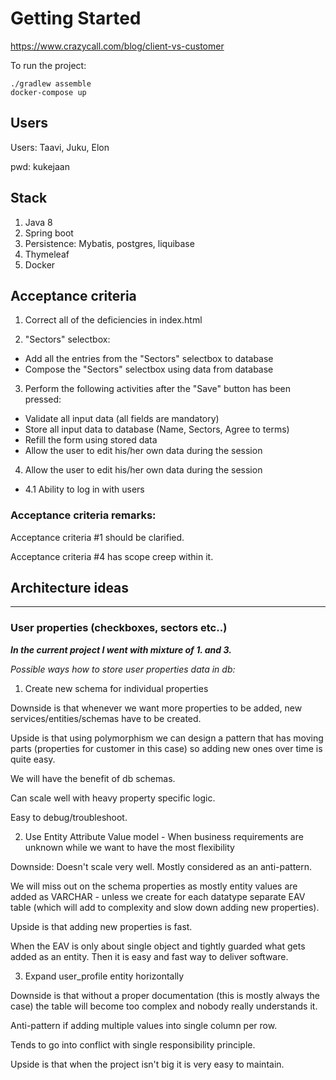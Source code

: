 # Getting Started
https://www.crazycall.com/blog/client-vs-customer

To run the project:
````
./gradlew assemble
docker-compose up
````

## Users

Users: Taavi, Juku, Elon

pwd: kukejaan

## Stack
1) Java 8
2) Spring boot
3) Persistence: Mybatis, postgres, liquibase
4) Thymeleaf
5) Docker

## Acceptance criteria
1. Correct all of the deficiencies in index.html

2. "Sectors" selectbox:
* Add all the entries from the "Sectors" selectbox to database
* Compose the "Sectors" selectbox using data from database

3. Perform the following activities after the "Save" button has been pressed:

* Validate all input data (all fields are mandatory)
* Store all input data to database (Name, Sectors, Agree to terms)
* Refill the form using stored data
* Allow the user to edit his/her own data during the session

4. Allow the user to edit his/her own data during the session
* 4.1 Ability to log in with users
   
### Acceptance criteria remarks:
Acceptance criteria #1 should be clarified.

Acceptance criteria #4 has scope creep within it.

## Architecture ideas

---
### User properties (checkboxes, sectors etc..)
***In the current project I went with mixture of 1. and 3.***

_Possible ways how to store user properties  data in db:_
1. Create new schema for individual properties

Downside is that whenever we want more properties to be added, new services/entities/schemas have to be created.

Upside is that using polymorphism we can design a pattern that has moving parts (properties for customer in this case) so adding new ones over time is quite easy. 

We will have the benefit of db schemas.

Can scale well with heavy property specific logic.

Easy to debug/troubleshoot.

2. Use Entity Attribute Value model - When business requirements are unknown while we want to have the most flexibility

Downside:
Doesn't scale very well. Mostly considered as an anti-pattern. 

We will miss out on the schema properties as mostly entity values are added as VARCHAR - unless we create for each datatype separate EAV table (which will add to complexity and slow down adding new properties). 

Upside is that adding new properties is fast. 

When the EAV is only about single object and tightly guarded what gets added as an entity. Then it is easy and fast way to deliver software.

3. Expand user_profile entity horizontally

Downside is that without a proper documentation (this is mostly always the case) the table will become too complex and nobody really understands it. 

Anti-pattern if adding multiple values into single column per row. 

Tends to go into conflict with single responsibility principle.

Upside is that when the project isn't big it is very easy to maintain.
